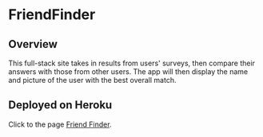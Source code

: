 # FriendFinder

## Overview

This full-stack site takes in results from users' surveys, then compare their answers with those from other users. The app will then display the name and picture of the user with the best overall match.

## Deployed on Heroku

Click to the page [Friend Finder](https://friend-finder-huiling.herokuapp.com/).